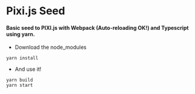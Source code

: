 # Pixi.js Seed

#### Basic seed to PIXI.js with Webpack (Auto-reloading OK!) and Typescript using yarn.

- Download the node_modules
```
yarn install
```
- And use it!
```
yarn build
yarn start
```
